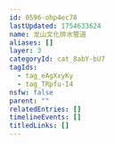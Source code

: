 ```yaml
---
id: 0596-ohp4ec78
lastUpdated: 1754633624
name: 龙山文化排水管道
aliases: []
layer: 3
categoryId: cat_8abY-bU7
tagIds:
  - tag_eAgXxyKy
  - tag_TRpfu-I4
nsfw: false
parent: ""
relatedEntries: []
timelineEvents: []
titledLinks: []
---
```


